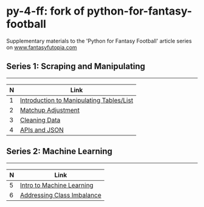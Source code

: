 # py-4-ff: fork of python-for-fantasy-football
Supplementary materials to the 'Python for Fantasy Football' article series on www.fantasyfutopia.com

## Series 1: Scraping and Manipulating
-----

| N | Link |
| - | -------------------------------------------------- |
| 1 | [Introduction to Manipulating Tables/List](http://www.fantasyfutopia.com/python-for-fantasy-football-introduction/) |
| 2 | [Matchup Adjustment](http://www.fantasyfutopia.com/python-for-fantasy-football-matchup-adjustment/) |
| 3 | [Cleaning Data](http://www.fantasyfutopia.com/python-for-fantasy-football-getting-and-cleaning-data/) |
| 4 | [APIs and JSON](http://www.fantasyfutopia.com/python-for-fantasy-football-apis-and-json-data/) |



## Series 2: Machine Learning
-----

| N | Link |
| - | -------------------------------------------------- |
| 5 | [Intro to Machine Learning](http://www.fantasyfutopia.com/python-for-fantasy-football-introduction-to-machine-learning/) |
| 6 | [Addressing Class Imbalance](http://www.fantasyfutopia.com/python-for-fantasy-football-addressing-class-imbalance-in-machine-learning/) |